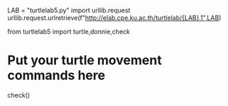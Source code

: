 LAB = "turtlelab5.py"
import urllib.request
urllib.request.urlretrieve(f"http://elab.cpe.ku.ac.th/turtlelab/{LAB}.1",LAB)

from turtlelab5 import turtle,donnie,check

# Put your turtle movement commands here
 
check()
